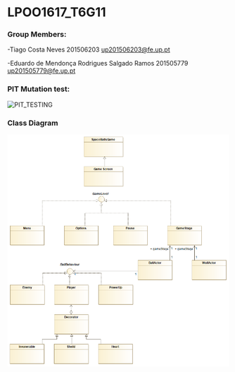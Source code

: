# LPOO1617_T6G11

### Group Members:
  -Tiago Costa Neves 201506203 up201506203@fe.up.pt
 
  -Eduardo de Mendonça Rodrigues Salgado Ramos 201505779 up201505779@fe.up.pt

### PIT Mutation test:
![PIT_TESTING](Pit_testing.PNG)

### Class Diagram
![DIAGRAM](lpooClassDiagram.png)
